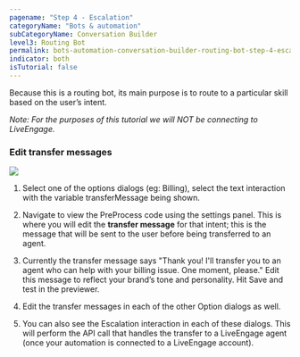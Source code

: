 ```yaml
---
pagename: "Step 4 - Escalation"
categoryName: "Bots & automation"
subCategoryName: Conversation Builder
level3: Routing Bot
permalink: bots-automation-conversation-builder-routing-bot-step-4-escalation.html
indicator: both
isTutorial: false
---
```


Because this is a routing bot, its main purpose is to route to a particular skill based on the user’s intent.

*Note: For the purposes of this tutorial we will NOT be connecting to LiveEngage.*

### Edit transfer messages

<img src="img/conversationimages/image_38.png" >

1. Select one of the options dialogs (eg: Billing), select the text interaction with the variable transferMessage being shown.

2. Navigate to view the PreProcess code using the settings panel. This is where you will edit the **transfer message** for that intent; this is the message that will be sent to the user before being transferred to an agent.

3. Currently the transfer message says "Thank you! I'll transfer you to an agent who can help with your billing issue. One moment, please." Edit this message to reflect your brand’s tone and personality. Hit Save and test in the previewer.

4. Edit the transfer messages in each of the other Option dialogs as well.

5. You can also see the Escalation interaction in each of these dialogs. This will perform the API call that handles the transfer to a LiveEngage agent (once your automation is connected to a LiveEngage account).
